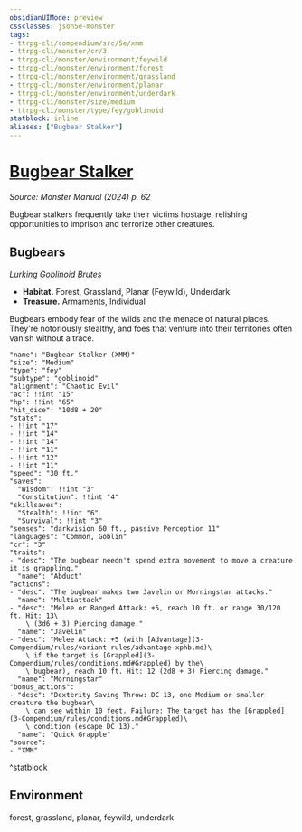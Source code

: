 ```yaml
---
obsidianUIMode: preview
cssclasses: json5e-monster
tags:
- ttrpg-cli/compendium/src/5e/xmm
- ttrpg-cli/monster/cr/3
- ttrpg-cli/monster/environment/feywild
- ttrpg-cli/monster/environment/forest
- ttrpg-cli/monster/environment/grassland
- ttrpg-cli/monster/environment/planar
- ttrpg-cli/monster/environment/underdark
- ttrpg-cli/monster/size/medium
- ttrpg-cli/monster/type/fey/goblinoid
statblock: inline
aliases: ["Bugbear Stalker"]
---
```

# [Bugbear Stalker](3-Compendium\bestiary\fey/bugbear-stalker-xmm.md)
*Source: Monster Manual (2024) p. 62*  

Bugbear stalkers frequently take their victims hostage, relishing opportunities to imprison and terrorize other creatures.

## Bugbears

*Lurking Goblinoid Brutes*

- **Habitat.** Forest, Grassland, Planar (Feywild), Underdark  
- **Treasure.** Armaments, Individual  

Bugbears embody fear of the wilds and the menace of natural places. They're notoriously stealthy, and foes that venture into their territories often vanish without a trace.

```statblock
"name": "Bugbear Stalker (XMM)"
"size": "Medium"
"type": "fey"
"subtype": "goblinoid"
"alignment": "Chaotic Evil"
"ac": !!int "15"
"hp": !!int "65"
"hit_dice": "10d8 + 20"
"stats":
- !!int "17"
- !!int "14"
- !!int "14"
- !!int "11"
- !!int "12"
- !!int "11"
"speed": "30 ft."
"saves":
  "Wisdom": !!int "3"
  "Constitution": !!int "4"
"skillsaves":
  "Stealth": !!int "6"
  "Survival": !!int "3"
"senses": "darkvision 60 ft., passive Perception 11"
"languages": "Common, Goblin"
"cr": "3"
"traits":
- "desc": "The bugbear needn't spend extra movement to move a creature it is grappling."
  "name": "Abduct"
"actions":
- "desc": "The bugbear makes two Javelin or Morningstar attacks."
  "name": "Multiattack"
- "desc": "Melee or Ranged Attack: +5, reach 10 ft. or range 30/120 ft. Hit: 13\
    \ (3d6 + 3) Piercing damage."
  "name": "Javelin"
- "desc": "Melee Attack: +5 (with [Advantage](3-Compendium/rules/variant-rules/advantage-xphb.md)\
    \ if the target is [Grappled](3-Compendium/rules/conditions.md#Grappled) by the\
    \ bugbear), reach 10 ft. Hit: 12 (2d8 + 3) Piercing damage."
  "name": "Morningstar"
"bonus_actions":
- "desc": "Dexterity Saving Throw: DC 13, one Medium or smaller creature the bugbear\
    \ can see within 10 feet. Failure: The target has the [Grappled](3-Compendium/rules/conditions.md#Grappled)\
    \ condition (escape DC 13)."
  "name": "Quick Grapple"
"source":
- "XMM"
```
^statblock

## Environment

forest, grassland, planar, feywild, underdark
